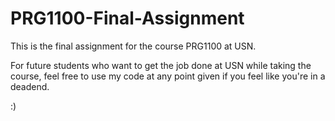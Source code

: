 # PRG1100-Final-Assignment
This is the final assignment for the course PRG1100 at USN. 

For future students who want to get the job done at USN while taking the course, feel free to use my code at any point given if you feel like you're in a deadend. 

:)
